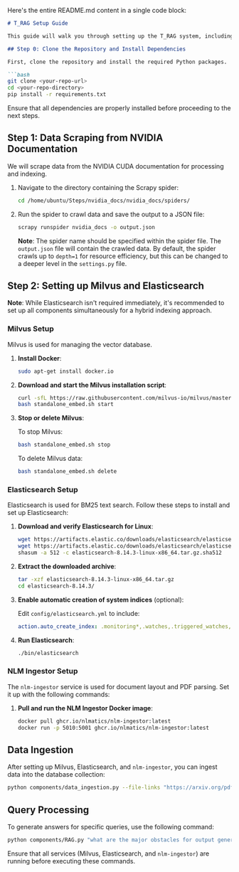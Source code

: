Here's the entire README.md content in a single code block:

```markdown
# T_RAG Setup Guide

This guide will walk you through setting up the T_RAG system, including data scraping, database setup, and query processing. The system uses Milvus for vector search, Elasticsearch for BM25, and `nlm-ingestor` for document layout and PDF parsing.

## Step 0: Clone the Repository and Install Dependencies

First, clone the repository and install the required Python packages.

```bash
git clone <your-repo-url>
cd <your-repo-directory>
pip install -r requirements.txt
```

Ensure that all dependencies are properly installed before proceeding to the next steps.

## Step 1: Data Scraping from NVIDIA Documentation

We will scrape data from the NVIDIA CUDA documentation for processing and indexing.

1. Navigate to the directory containing the Scrapy spider:

    ```bash
    cd /home/ubuntu/Steps/nvidia_docs/nvidia_docs/spiders/
    ```

2. Run the spider to crawl data and save the output to a JSON file:

    ```bash
    scrapy runspider nvidia_docs -o output.json
    ```

   **Note**: The spider name should be specified within the spider file. The `output.json` file will contain the crawled data. By default, the spider crawls up to `depth=1` for resource efficiency, but this can be changed to a deeper level in the `settings.py` file.

## Step 2: Setting up Milvus and Elasticsearch

**Note**: While Elasticsearch isn't required immediately, it's recommended to set up all components simultaneously for a hybrid indexing approach.

### Milvus Setup

Milvus is used for managing the vector database.

1. **Install Docker**:

    ```bash
    sudo apt-get install docker.io
    ```

2. **Download and start the Milvus installation script**:

    ```bash
    curl -sfL https://raw.githubusercontent.com/milvus-io/milvus/master/scripts/standalone_embed.sh -o standalone_embed.sh
    bash standalone_embed.sh start
    ```

3. **Stop or delete Milvus**:

    To stop Milvus:
    ```bash
    bash standalone_embed.sh stop
    ```

    To delete Milvus data:
    ```bash
    bash standalone_embed.sh delete
    ```

### Elasticsearch Setup

Elasticsearch is used for BM25 text search. Follow these steps to install and set up Elasticsearch:

1. **Download and verify Elasticsearch for Linux**:

    ```bash
    wget https://artifacts.elastic.co/downloads/elasticsearch/elasticsearch-8.14.3-linux-x86_64.tar.gz
    wget https://artifacts.elastic.co/downloads/elasticsearch/elasticsearch-8.14.3-linux-x86_64.tar.gz.sha512
    shasum -a 512 -c elasticsearch-8.14.3-linux-x86_64.tar.gz.sha512
    ```

2. **Extract the downloaded archive**:

    ```bash
    tar -xzf elasticsearch-8.14.3-linux-x86_64.tar.gz
    cd elasticsearch-8.14.3/
    ```

3. **Enable automatic creation of system indices** (optional):

    Edit `config/elasticsearch.yml` to include:
    ```yaml
    action.auto_create_index: .monitoring*,.watches,.triggered_watches,.watcher-history*,.ml*
    ```

4. **Run Elasticsearch**:

    ```bash
    ./bin/elasticsearch
    ```

### NLM Ingestor Setup

The `nlm-ingestor` service is used for document layout and PDF parsing. Set it up with the following commands:

1. **Pull and run the NLM Ingestor Docker image**:

    ```bash
    docker pull ghcr.io/nlmatics/nlm-ingestor:latest
    docker run -p 5010:5001 ghcr.io/nlmatics/nlm-ingestor:latest
    ```

## Data Ingestion

After setting up Milvus, Elasticsearch, and `nlm-ingestor`, you can ingest data into the database collection:

```bash
python components/data_ingestion.py --file-links "https://arxiv.org/pdf/2407.14562" "https://arxiv.org/pdf/2407.14743"
```

## Query Processing

To generate answers for specific queries, use the following command:

```bash
python components/RAG.py "what are the major obstacles for output generation on a semantic level?"
```

Ensure that all services (Milvus, Elasticsearch, and `nlm-ingestor`) are running before executing these commands.
```


